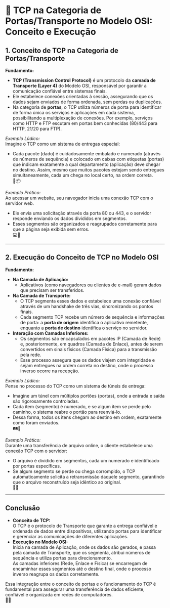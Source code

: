 # 🚀 TCP na Categoria de Portas/Transporte no Modelo OSI: Conceito e Execução

## 1. Conceito de TCP na Categoria de Portas/Transporte
**Fundamento:**  
- **TCP (Transmission Control Protocol)** é um protocolo da **camada de Transporte (Layer 4)** do Modelo OSI, responsável por garantir a comunicação confiável entre sistemas finais.  
- Ele estabelece conexões orientadas à sessão, assegurando que os dados sejam enviados de forma ordenada, sem perdas ou duplicações.  
- Na categoria de **portas**, o TCP utiliza números de porta para identificar de forma única os serviços e aplicações em cada sistema, possibilitando a multiplexação de conexões. Por exemplo, serviços como HTTP e FTP escutam em portas bem conhecidas (80/443 para HTTP, 21/20 para FTP).

*Exemplo Lúdico:*  
Imagine o TCP como um sistema de entregas especial:  
- Cada pacote (dado) é cuidadosamente embalado e numerado (através de números de sequência) e colocado em caixas com etiquetas (portas) que indicam exatamente a qual departamento (aplicação) deve chegar no destino. Assim, mesmo que muitos pacotes estejam sendo entregues simultaneamente, cada um chega no local certo, na ordem correta.  
🚚📦

*Exemplo Prático:*  
Ao acessar um website, seu navegador inicia uma conexão TCP com o servidor web.  
- Ele envia uma solicitação através da porta 80 ou 443, e o servidor responde enviando os dados divididos em segmentos.  
- Esses segmentos são organizados e reagrupados corretamente para que a página seja exibida sem erros.  
💻🔗

---

## 2. Execução do Conceito de TCP no Modelo OSI
**Fundamento:**  
- **Na Camada de Aplicação:**  
  - Aplicativos (como navegadores ou clientes de e-mail) geram dados que precisam ser transferidos.
- **Na Camada de Transporte:**  
  - O TCP segmenta esses dados e estabelece uma conexão confiável através de um handshake de três vias, sincronizando os pontos finais.
  - Cada segmento TCP recebe um número de sequência e informações de porta: a **porta de origem** identifica o aplicativo remetente, enquanto a **porta de destino** identifica o serviço no servidor.
- **Interação com Camadas Inferiores:**  
  - Os segmentos são encapsulados em pacotes IP (Camada de Rede) e, posteriormente, em quadros (Camada de Enlace), antes de serem convertidos em sinais físicos (Camada Física) para a transmissão pela rede.
  - Esse processo assegura que os dados viajem com integridade e sejam entregues na ordem correta no destino, onde o processo inverso ocorre na recepção.

*Exemplo Lúdico:*  
Pense no processo do TCP como um sistema de túneis de entrega:  
- Imagine um túnel com múltiplos portões (portas), onde a entrada e saída são rigorosamente controladas.  
- Cada item (segmento) é numerado, e se algum item se perde pelo caminho, o sistema reabre o portão para reenviá-lo.  
- Dessa forma, todos os itens chegam ao destino em ordem, exatamente como foram enviados.  
🛤️🚦

*Exemplo Prático:*  
Durante uma transferência de arquivo online, o cliente estabelece uma conexão TCP com o servidor:  
- O arquivo é dividido em segmentos, cada um numerado e identificado por portas específicas.  
- Se algum segmento se perde ou chega corrompido, o TCP automaticamente solicita a retransmissão daquele segmento, garantindo que o arquivo reconstruído seja idêntico ao original.  
🔄🔧

---

## Conclusão
- **Conceito de TCP:**  
  O TCP é o protocolo de Transporte que garante a entrega confiável e ordenada de dados entre dispositivos, utilizando portas para identificar e gerenciar as comunicações de diferentes aplicações.
- **Execução no Modelo OSI:**  
  Inicia na camada de Aplicação, onde os dados são gerados, e passa pela camada de Transporte, que os segmenta, atribui números de sequência e utiliza portas para direcionamento.  
  As camadas inferiores (Rede, Enlace e Física) se encarregam de encaminhar esses segmentos até o destino final, onde o processo inverso reagrupa os dados corretamente.

Essa integração entre o conceito de portas e o funcionamento do TCP é fundamental para assegurar uma transferência de dados eficiente, confiável e organizada em redes de computadores.  
🌟🔄